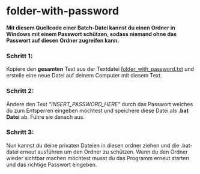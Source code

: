 # folder-with-password

**Mit diesem Quellcode einer Batch-Datei kannst du einen Ordner in Windows mit einem Passwort schützen, sodass niemand ohne das Passwort auf diesen Ordner zugreifen kann.**

### Schritt 1:
Kopiere den **gesamten** Text aus der Textdatei [folder_with_password.txt](folder_with_password.txt) und erstelle eine neue Datei auf deinem Computer mit diesem Text.

### Schritt 2:
Ändere den Text *"INSERT_PASSWORD_HERE"* durch das Passwort welches du zum Entsperren eingeben möchtest und speichere diese Datei als **.bat Datei** ab. Führe sie danach aus.

### Schritt 3:
Nun kannst du deine privaten Dateien in diesen ordner ziehen und die .bat-datei erneut ausführen um den Ordner zu schützen. Wenn du den Ordner wieder sichtbar machen möchtest musst du das Programm erneut starten und das richtige Passwort eingeben.

